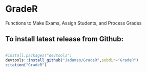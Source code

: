 # GradeR
Functions to Make Exams, Assign Students, and Process Grades


## To install latest release from Github:

```r

#install.packages("devtools")
devtools::install_github("Jadamso/GradeR",subdir="GradeR")
citation("GradeR")

```
